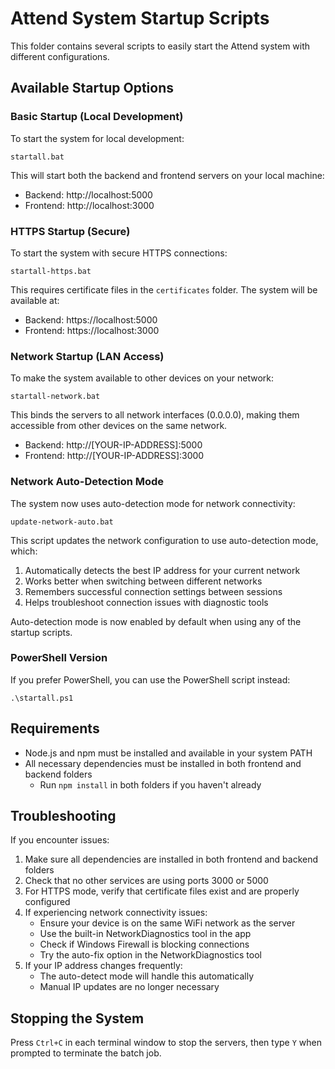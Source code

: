# Attend System Startup Scripts

This folder contains several scripts to easily start the Attend system with different configurations.

## Available Startup Options

### Basic Startup (Local Development)

To start the system for local development:

```
startall.bat
```

This will start both the backend and frontend servers on your local machine:
- Backend: http://localhost:5000
- Frontend: http://localhost:3000

### HTTPS Startup (Secure)

To start the system with secure HTTPS connections:

```
startall-https.bat
```

This requires certificate files in the `certificates` folder. The system will be available at:
- Backend: https://localhost:5000
- Frontend: https://localhost:3000

### Network Startup (LAN Access)

To make the system available to other devices on your network:

```
startall-network.bat
```

This binds the servers to all network interfaces (0.0.0.0), making them accessible from other devices on the same network.
- Backend: http://[YOUR-IP-ADDRESS]:5000
- Frontend: http://[YOUR-IP-ADDRESS]:3000

### Network Auto-Detection Mode

The system now uses auto-detection mode for network connectivity:

```
update-network-auto.bat
```

This script updates the network configuration to use auto-detection mode, which:
1. Automatically detects the best IP address for your current network
2. Works better when switching between different networks
3. Remembers successful connection settings between sessions
4. Helps troubleshoot connection issues with diagnostic tools

Auto-detection mode is now enabled by default when using any of the startup scripts.

### PowerShell Version

If you prefer PowerShell, you can use the PowerShell script instead:

```
.\startall.ps1
```

## Requirements

- Node.js and npm must be installed and available in your system PATH
- All necessary dependencies must be installed in both frontend and backend folders
  - Run `npm install` in both folders if you haven't already

## Troubleshooting

If you encounter issues:

1. Make sure all dependencies are installed in both frontend and backend folders
2. Check that no other services are using ports 3000 or 5000
3. For HTTPS mode, verify that certificate files exist and are properly configured
4. If experiencing network connectivity issues:
   - Ensure your device is on the same WiFi network as the server
   - Use the built-in NetworkDiagnostics tool in the app
   - Check if Windows Firewall is blocking connections
   - Try the auto-fix option in the NetworkDiagnostics tool 
5. If your IP address changes frequently:
   - The auto-detect mode will handle this automatically
   - Manual IP updates are no longer necessary

## Stopping the System

Press `Ctrl+C` in each terminal window to stop the servers, then type `Y` when prompted to terminate the batch job.
